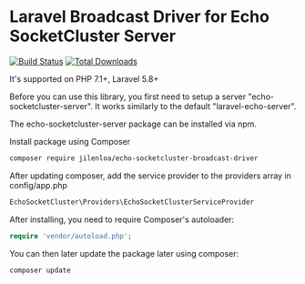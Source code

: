 Laravel Broadcast Driver for Echo SocketCluster Server
=======================

[![Build Status](https://img.shields.io/travis/jilenloa/echo-socketcluster-broadcast-driver.svg?style=flat-square)](https://travis-ci.org/jilenloa/echo-socketcluster-broadcast-driver)
[![Total Downloads](https://img.shields.io/packagist/dt/jilenloa/echo-socketcluster-broadcast-driver.svg?style=flat-square)](https://packagist.org/packages/jilenloa/echo-socketcluster-broadcast-driver)

It's supported on PHP 7.1+, Laravel 5.8+

Before you can use this library, you first need to setup a server "echo-socketcluster-server". It works similarly to the default "laravel-echo-server".

The echo-socketcluster-server package can be installed via npm.

Install package using Composer
```bash
composer require jilenloa/echo-socketcluster-broadcast-driver
```

After updating composer, add the service provider to the providers array in config/app.php

```php
EchoSocketCluster\Providers\EchoSocketClusterServiceProvider
```

After installing, you need to require Composer's autoloader:

```php
require 'vendor/autoload.php';
```

You can then later update the package later using composer:

 ```bash
composer update
 ```
